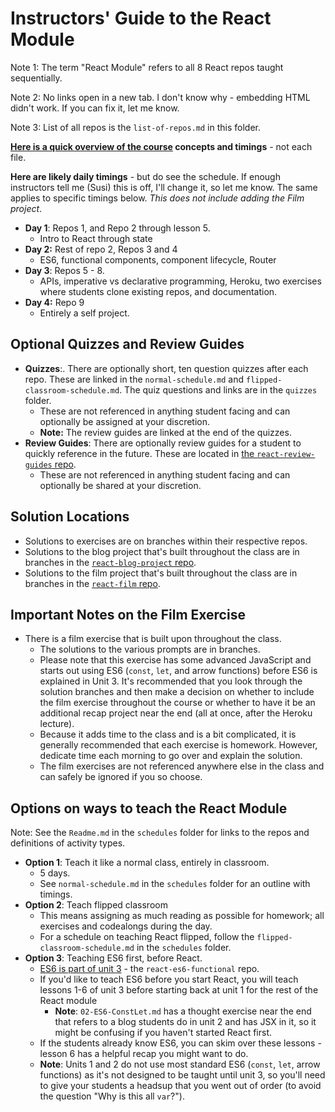 # Instructors' Guide to the React Module

Note 1: The term "React Module" refers to all 8 React repos taught sequentially.

Note 2: No links open in a new tab. I don't know why - embedding HTML didn't work. If you can fix it, let me know.

Note 3: List of all repos is the `list-of-repos.md` in this folder.

**[Here is a quick overview of the course](https://trello.com/invite/b/Ypm9Tsho/06c64ffa2be14b85a662e71ff10ac3e8/bitmaker-react-project) concepts and timings** - not each file.

**Here are likely daily timings** - but do see the schedule. If enough instructors tell me (Susi) this is off, I'll change it, so let me know. The same applies to specific timings below. *This does not include adding the Film project*.
- **Day 1**: Repos 1, and Repo 2 through lesson 5.
  - Intro to React through state
- **Day 2:** Rest of repo 2, Repos 3 and 4
  - ES6, functional components, component lifecycle, Router
- **Day 3**: Repos 5 - 8.
  - APIs, imperative vs declarative programming, Heroku, two exercises where students clone existing repos, and documentation.
- **Day 4:** Repo 9
  - Entirely a self project.

## Optional Quizzes and Review Guides
- **Quizzes**:. There are optionally short, ten question quizzes after each repo. These are linked in the `normal-schedule.md` and `flipped-classroom-schedule.md`. The quiz questions and links are in the `quizzes` folder.
  - These are not referenced in anything student facing and can optionally be assigned at your discretion.
  - **Note:** The review guides are linked at the end of the quizzes.
- **Review Guides**: There are optionally review guides for a student to quickly reference in the future. These are located in [the `react-review-guides` repo](../../../react-review-guides/).
  - These are not referenced in anything student facing and can optionally be shared at your discretion.

## Solution Locations
- Solutions to exercises are on branches within their respective repos.
- Solutions to the blog project that's built throughout the class are in branches in the [`react-blog-project` repo](../../../react-blog-project).
- Solutions to the film project that's built throughout the class are in branches in the [`react-film` repo](../../../react-film).

## Important Notes on the Film Exercise
- There is a film exercise that is built upon throughout the class.
  - The solutions to the various prompts are in branches.
  - Please note that this exercise has some advanced JavaScript and starts out using ES6 (`const`, `let`, and arrow functions) before ES6 is explained in Unit 3. It's recommended that you look through the solution branches and then make a decision on whether to include the film exercise throughout the course or whether to have it be an additional recap project near the end (all at once, after the Heroku lecture).
  - Because it adds time to the class and is a bit complicated, it is generally recommended that each exercise is homework. However, dedicate time each morning to go over and explain the solution.
  - The film exercises are not referenced anywhere else in the class and can safely be ignored if you so choose.
  

## Options on ways to teach the React Module
Note: See the `Readme.md` in the `schedules` folder for links to the repos and definitions of activity types.
- **Option 1**: Teach it like a normal class, entirely in classroom.
  - 5 days.
  - See `normal-schedule.md` in the `schedules` folder for an outline with timings.
- **Option 2**: Teach flipped classroom
  - This means assigning as much reading as possible for homework; all exercises and codealongs during the day.
  - For a schedule on teaching React flipped, follow the `flipped-classroom-schedule.md` in the `schedules` folder.
- **Option 3**: Teaching ES6 first, before React.
  - [ES6 is part of unit 3](../../../react-es6-functional/) - the `react-es6-functional` repo.
  - If you'd like to teach ES6 before you start React, you will teach lessons 1-6 of unit 3 before starting back at unit 1 for the rest of the React module
      - **Note**: `02-ES6-ConstLet.md` has a thought exercise near the end that refers to a blog students do in unit 2 and has JSX in it, so it might be confusing if you haven't started React first.
  - If the students already know ES6, you can skim over these lessons - lesson 6 has a helpful recap you might want to do.
  - **Note**: Units 1 and 2 do not use most standard ES6 (`const`, `let`, arrow functions) as it's not designed to be taught until unit 3, so you'll need to give your students a headsup that you went out of order (to avoid the question "Why is this all `var`?").
